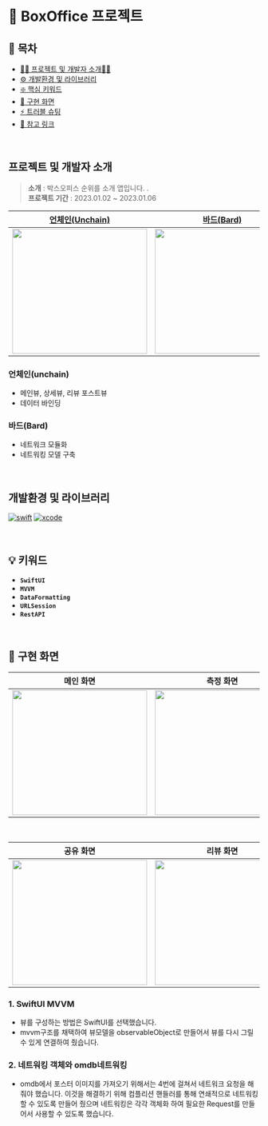 # 🎦 BoxOffice 프로젝트

## 📘 목차
- [👩‍💻 프로젝트 및 개발자 소개👨‍💻](#-프로젝트-및-개발자-소개)
- [⚙️ 개발환경 및 라이브러리](#-개발환경-및-라이브러리)
- [❇️ 핵심 키워드](#-키워드)
- [📱 구현 화면](#-구현-화면)
- [⚡️ 트러블 슈팅](#%EF%B8%8F-트러블-슈팅)
- [🔗 참고 링크](#-참고-링크)

<br>

## 프로젝트 및 개발자 소개
> **소개** : 박스오피스 순위를 소개 앱입니다.
.<br>**프로젝트 기간** : 2023.01.02 ~ 2023.01.06<br>

| **[언체인(Unchain)](https://github.com/unchain123)** | **[바드(Bard)](https://github.com/bar-d)** |
|:---:|:---:|
|<img src="https://i.imgur.com/I4RtOVg.png" width="270" height="250"/>|<img src="https://avatars.githubusercontent.com/u/92622931?v=4" width="270" height="250"/>|

### 언체인(unchain)
- 메인뷰, 상세뷰, 리뷰 포스트뷰
- 데이터 바인딩

### 바드(Bard)
- 네트워크 모듈화
- 네트워킹 모델 구축



<br>

## 개발환경 및 라이브러리
[![swift](https://img.shields.io/badge/swift-5-orange)]() [![xcode](https://img.shields.io/badge/Xcode-14.2-blue)]()

<br>

## 💡 키워드
- **`SwiftUI`**
- **`MVVM`**
- **`DataFormatting`**
- **`URLSession`**
- **`RestAPI`**

<br>

## 📱 구현 화면

|**메인 화면** | **측정 화면** | 
| -------- | -------- |
|<img src="https://i.imgur.com/4eMi5zN.jpg" width="270" height="250"/>| <img src="https://i.imgur.com/B8R3dmi.jpg" width="270" height="250"/>|

<br>

| 공유 화면 | 리뷰 화면 | 
| -------- | -------- |
| <img src="https://i.imgur.com/oMetFZh.gif" width="270" height="250"/> | <img src="https://i.imgur.com/O6ylInX.gif" width="270" height="250"/> |

### 1. SwiftUI MVVM
- 뷰를 구성하는 방법은 SwiftUI를 선택했습니다.
- mvvm구조를 채택하여 뷰모델을 observableObject로 만들어서 뷰를 다시 그릴 수 있게 연결하여 줬습니다.

### 2. 네트워킹 객체와 omdb네트워킹
- omdb에서 포스터 이미지를 가져오기 위해서는 4번에 걸쳐서 네트워크 요청을 해줘야 했습니다. 이것을 해결하기 위해 컴플리션 핸들러를 통해 연쇄적으로 네트워킹 할 수 있도록 만들어 줬으며 네트워킹은 각각 객체화 하여 필요한 Request를 만들어서 사용할 수 있도록 했습니다.
 


